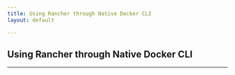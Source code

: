 ```yaml
---
title: Using Rancher through Native Docker CLI
layout: default

---
```


## Using Rancher through Native Docker CLI
---

